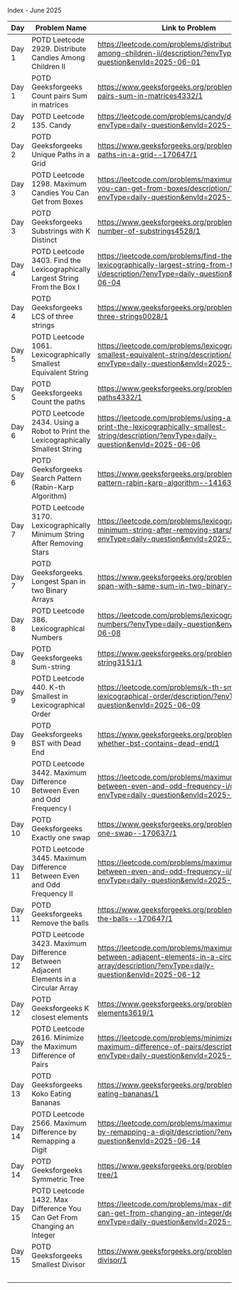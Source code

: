 Index - June 2025

| Day   | Problem Name                                             | Link to Problem                                                                                                         | Notes |
| ----- | -------------------------------------------------------- | ----------------------------------------------------------------------------------------------------------------------- | ----- |
| Day 1 | POTD Leetcode 2929. Distribute Candies Among Children II | https://leetcode.com/problems/distribute-candies-among-children-ii/description/?envType=daily-question&envId=2025-06-01 | -     |
| Day 1 | POTD Geeksforgeeks Count pairs Sum in matrices           | https://www.geeksforgeeks.org/problems/count-pairs-sum-in-matrices4332/1                                                | -     |
| Day 2 | POTD Leetcode 135. Candy | https://leetcode.com/problems/candy/description/?envType=daily-question&envId=2025-06-02 | -     |
| Day 2 | POTD Geeksforgeeks Unique Paths in a Grid | https://www.geeksforgeeks.org/problems/unique-paths-in-a-grid--170647/1 | -     |
| Day 3 | POTD Leetcode 1298. Maximum Candies You Can Get from Boxes  | https://leetcode.com/problems/maximum-candies-you-can-get-from-boxes/description/?envType=daily-question&envId=2025-06-03 | -     |
| Day 3 | POTD Geeksforgeeks Substrings with K Distinct  | https://www.geeksforgeeks.org/problems/count-number-of-substrings4528/1 | -     |
| Day 4 | POTD Leetcode 3403. Find the Lexicographically Largest String From the Box I | https://leetcode.com/problems/find-the-lexicographically-largest-string-from-the-box-i/description/?envType=daily-question&envId=2025-06-04 | -     |
| Day 4 | POTD Geeksforgeeks LCS of three strings | https://www.geeksforgeeks.org/problems/lcs-of-three-strings0028/1 | -     |
| Day 5 | POTD Leetcode 1061. Lexicographically Smallest Equivalent String | https://leetcode.com/problems/lexicographically-smallest-equivalent-string/description/?envType=daily-question&envId=2025-06-05 | -     |
| Day 5 | POTD Geeksforgeeks Count the paths | https://www.geeksforgeeks.org/problems/count-the-paths4332/1 | -     |
| Day 6 | POTD Leetcode 2434. Using a Robot to Print the Lexicographically Smallest String | https://leetcode.com/problems/using-a-robot-to-print-the-lexicographically-smallest-string/description/?envType=daily-question&envId=2025-06-06 | -     |
| Day 6 | POTD Geeksforgeeks Search Pattern (Rabin-Karp Algorithm) | https://www.geeksforgeeks.org/problems/search-pattern-rabin-karp-algorithm--141631/1 | -     |
| Day 7 | POTD Leetcode 3170. Lexicographically Minimum String After Removing Stars | https://leetcode.com/problems/lexicographically-minimum-string-after-removing-stars/description/?envType=daily-question&envId=2025-06-07 | -     |
| Day 7 | POTD Geeksforgeeks Longest Span in two Binary Arrays | https://www.geeksforgeeks.org/problems/longest-span-with-same-sum-in-two-binary-arrays5142/1 | -     |
| Day 8 | POTD Leetcode 386. Lexicographical Numbers | https://leetcode.com/problems/lexicographical-numbers/?envType=daily-question&envId=2025-06-08 | -     |
| Day 8 | POTD Geeksforgeeks Sum-string | https://www.geeksforgeeks.org/problems/sum-string3151/1 | -     |
| Day 9 | POTD Leetcode 440. K-th Smallest in Lexicographical Order | https://leetcode.com/problems/k-th-smallest-in-lexicographical-order/description/?envType=daily-question&envId=2025-06-09 | -     |
| Day 9 | POTD Geeksforgeeks BST with Dead End | https://www.geeksforgeeks.org/problems/check-whether-bst-contains-dead-end/1 | -     |
| Day 10 | POTD Leetcode 3442. Maximum Difference Between Even and Odd Frequency I | https://leetcode.com/problems/maximum-difference-between-even-and-odd-frequency-i/description/?envType=daily-question&envId=2025-06-10 | -     |
| Day 10 | POTD Geeksforgeeks Exactly one swap | https://www.geeksforgeeks.org/problems/exactly-one-swap--170637/1 | -     |
| Day 11 | POTD Leetcode 3445. Maximum Difference Between Even and Odd Frequency II | https://leetcode.com/problems/maximum-difference-between-even-and-odd-frequency-ii/description/?envType=daily-question&envId=2025-06-11 | -     |
| Day 11 | POTD Geeksforgeeks Remove the balls | https://www.geeksforgeeks.org/problems/remove-the-balls--170647/1 | -     |
| Day 12 | POTD Leetcode 3423. Maximum Difference Between Adjacent Elements in a Circular Array  | https://leetcode.com/problems/maximum-difference-between-adjacent-elements-in-a-circular-array/description/?envType=daily-question&envId=2025-06-12 | -     |
| Day 12 | POTD Geeksforgeeks K closest elements | https://www.geeksforgeeks.org/problems/k-closest-elements3619/1 | -     |
| Day 13 | POTD Leetcode 2616. Minimize the Maximum Difference of Pairs | https://leetcode.com/problems/minimize-the-maximum-difference-of-pairs/description/?envType=daily-question&envId=2025-06-13 | -     |
| Day 13 | POTD Geeksforgeeks Koko Eating Bananas | https://www.geeksforgeeks.org/problems/koko-eating-bananas/1 | -     |
| Day 14 | POTD Leetcode 2566. Maximum Difference by Remapping a Digit | https://leetcode.com/problems/maximum-difference-by-remapping-a-digit/description/?envType=daily-question&envId=2025-06-14 | -     |
| Day 14 | POTD Geeksforgeeks Symmetric Tree | https://www.geeksforgeeks.org/problems/symmetric-tree/1 | -     |
| Day 15 | POTD Leetcode 1432. Max Difference You Can Get From Changing an Integer | https://leetcode.com/problems/max-difference-you-can-get-from-changing-an-integer/description/?envType=daily-question&envId=2025-06-15 | -     |
| Day 15 | POTD Geeksforgeeks Smallest Divisor | https://www.geeksforgeeks.org/problems/smallest-divisor/1 | -     |
|       |                                                          |                                                                                                                         | -     |
